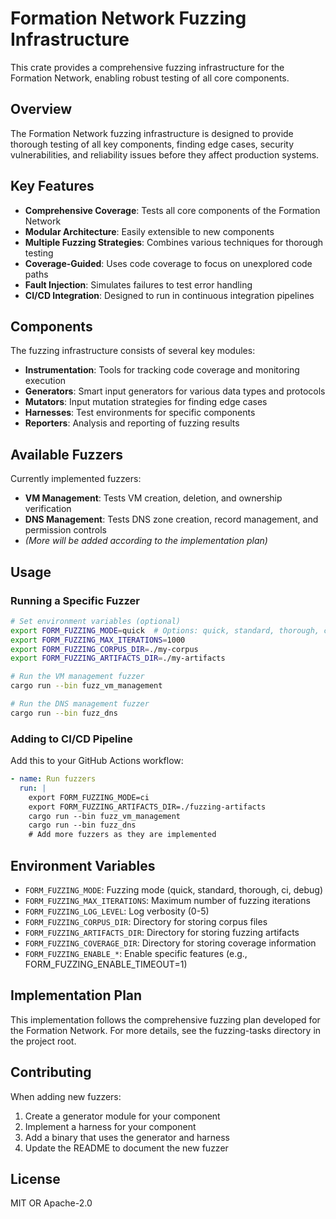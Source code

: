 # Formation Network Fuzzing Infrastructure

This crate provides a comprehensive fuzzing infrastructure for the Formation Network, enabling robust testing of all core components.

## Overview

The Formation Network fuzzing infrastructure is designed to provide thorough testing of all key components, finding edge cases, security vulnerabilities, and reliability issues before they affect production systems.

## Key Features

- **Comprehensive Coverage**: Tests all core components of the Formation Network
- **Modular Architecture**: Easily extensible to new components
- **Multiple Fuzzing Strategies**: Combines various techniques for thorough testing
- **Coverage-Guided**: Uses code coverage to focus on unexplored code paths
- **Fault Injection**: Simulates failures to test error handling
- **CI/CD Integration**: Designed to run in continuous integration pipelines

## Components

The fuzzing infrastructure consists of several key modules:

- **Instrumentation**: Tools for tracking code coverage and monitoring execution
- **Generators**: Smart input generators for various data types and protocols
- **Mutators**: Input mutation strategies for finding edge cases
- **Harnesses**: Test environments for specific components
- **Reporters**: Analysis and reporting of fuzzing results

## Available Fuzzers

Currently implemented fuzzers:

- **VM Management**: Tests VM creation, deletion, and ownership verification
- **DNS Management**: Tests DNS zone creation, record management, and permission controls
- *(More will be added according to the implementation plan)*

## Usage

### Running a Specific Fuzzer

```bash
# Set environment variables (optional)
export FORM_FUZZING_MODE=quick  # Options: quick, standard, thorough, ci, debug
export FORM_FUZZING_MAX_ITERATIONS=1000
export FORM_FUZZING_CORPUS_DIR=./my-corpus
export FORM_FUZZING_ARTIFACTS_DIR=./my-artifacts

# Run the VM management fuzzer
cargo run --bin fuzz_vm_management

# Run the DNS management fuzzer
cargo run --bin fuzz_dns
```

### Adding to CI/CD Pipeline

Add this to your GitHub Actions workflow:

```yaml
- name: Run fuzzers
  run: |
    export FORM_FUZZING_MODE=ci
    export FORM_FUZZING_ARTIFACTS_DIR=./fuzzing-artifacts
    cargo run --bin fuzz_vm_management
    cargo run --bin fuzz_dns
    # Add more fuzzers as they are implemented
```

## Environment Variables

- `FORM_FUZZING_MODE`: Fuzzing mode (quick, standard, thorough, ci, debug)
- `FORM_FUZZING_MAX_ITERATIONS`: Maximum number of fuzzing iterations
- `FORM_FUZZING_LOG_LEVEL`: Log verbosity (0-5)
- `FORM_FUZZING_CORPUS_DIR`: Directory for storing corpus files
- `FORM_FUZZING_ARTIFACTS_DIR`: Directory for storing fuzzing artifacts
- `FORM_FUZZING_COVERAGE_DIR`: Directory for storing coverage information
- `FORM_FUZZING_ENABLE_*`: Enable specific features (e.g., FORM_FUZZING_ENABLE_TIMEOUT=1)

## Implementation Plan

This implementation follows the comprehensive fuzzing plan developed for the Formation Network. For more details, see the fuzzing-tasks directory in the project root.

## Contributing

When adding new fuzzers:

1. Create a generator module for your component
2. Implement a harness for your component
3. Add a binary that uses the generator and harness
4. Update the README to document the new fuzzer

## License

MIT OR Apache-2.0 